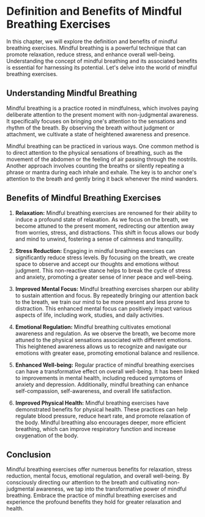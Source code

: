 # Definition and Benefits of Mindful Breathing Exercises

In this chapter, we will explore the definition and benefits of mindful breathing exercises. Mindful breathing is a powerful technique that can promote relaxation, reduce stress, and enhance overall well-being. Understanding the concept of mindful breathing and its associated benefits is essential for harnessing its potential. Let's delve into the world of mindful breathing exercises.

## Understanding Mindful Breathing

Mindful breathing is a practice rooted in mindfulness, which involves paying deliberate attention to the present moment with non-judgmental awareness. It specifically focuses on bringing one's attention to the sensations and rhythm of the breath. By observing the breath without judgment or attachment, we cultivate a state of heightened awareness and presence.

Mindful breathing can be practiced in various ways. One common method is to direct attention to the physical sensations of breathing, such as the movement of the abdomen or the feeling of air passing through the nostrils. Another approach involves counting the breaths or silently repeating a phrase or mantra during each inhale and exhale. The key is to anchor one's attention to the breath and gently bring it back whenever the mind wanders.

## Benefits of Mindful Breathing Exercises

1. **Relaxation:** Mindful breathing exercises are renowned for their ability to induce a profound state of relaxation. As we focus on the breath, we become attuned to the present moment, redirecting our attention away from worries, stress, and distractions. This shift in focus allows our body and mind to unwind, fostering a sense of calmness and tranquility.
    
2. **Stress Reduction:** Engaging in mindful breathing exercises can significantly reduce stress levels. By focusing on the breath, we create space to observe and accept our thoughts and emotions without judgment. This non-reactive stance helps to break the cycle of stress and anxiety, promoting a greater sense of inner peace and well-being.
    
3. **Improved Mental Focus:** Mindful breathing exercises sharpen our ability to sustain attention and focus. By repeatedly bringing our attention back to the breath, we train our mind to be more present and less prone to distraction. This enhanced mental focus can positively impact various aspects of life, including work, studies, and daily activities.
    
4. **Emotional Regulation:** Mindful breathing cultivates emotional awareness and regulation. As we observe the breath, we become more attuned to the physical sensations associated with different emotions. This heightened awareness allows us to recognize and navigate our emotions with greater ease, promoting emotional balance and resilience.
    
5. **Enhanced Well-being:** Regular practice of mindful breathing exercises can have a transformative effect on overall well-being. It has been linked to improvements in mental health, including reduced symptoms of anxiety and depression. Additionally, mindful breathing can enhance self-compassion, self-awareness, and overall life satisfaction.
    
6. **Improved Physical Health:** Mindful breathing exercises have demonstrated benefits for physical health. These practices can help regulate blood pressure, reduce heart rate, and promote relaxation of the body. Mindful breathing also encourages deeper, more efficient breathing, which can improve respiratory function and increase oxygenation of the body.
    

## Conclusion

Mindful breathing exercises offer numerous benefits for relaxation, stress reduction, mental focus, emotional regulation, and overall well-being. By consciously directing our attention to the breath and cultivating non-judgmental awareness, we tap into the transformative power of mindful breathing. Embrace the practice of mindful breathing exercises and experience the profound benefits they hold for greater relaxation and health.
